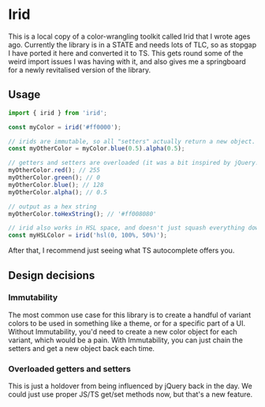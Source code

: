 # Irid

This is a local copy of a color-wrangling toolkit called Irid that I wrote ages ago. Currently the library is in a STATE and needs lots of TLC, so as stopgap I have ported it here and converted it to TS. This gets round some of the weird import issues I was having with it, and also gives me a springboard for a newly revitalised version of the library.

## Usage

```ts
import { irid } from 'irid';

const myColor = irid('#ff0000');

// irids are immutable, so all "setters" actually return a new object.
const myOtherColor = myColor.blue(0.5).alpha(0.5);

// getters and setters are overloaded (it was a bit inspired by jQuery!)
myOtherColor.red(); // 255
myOtherColor.green(); // 0
myOtherColor.blue(); // 128
myOtherColor.alpha(); // 0.5

// output as a hex string
myOtherColor.toHexString(); // '#ff008080'

// irid also works in HSL space, and doesn't just squash everything down to RGB
const myHSLColor = irid('hsl(0, 100%, 50%)');
```

After that, I recommend just seeing what TS autocomplete offers you.

## Design decisions

### Immutability

The most common use case for this library is to create a handful of variant colors to be used in something like a theme, or for a specific part of a UI. Without Immutability, you'd need to create a new color object for each variant, which would be a pain. With Immutability, you can just chain the setters and get a new object back each time.

### Overloaded getters and setters

This is just a holdover from being influenced by jQuery back in the day. We could just use proper JS/TS get/set methods now, but that's a new feature.